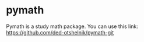 # pymath
Pymath is a study math package.
You can use this link:
https://github.com/ded-otshelnik/pymath-git
